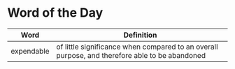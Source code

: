 # Word of the Day

|Word|Definition|
|---|---|
|expendable|of little significance when compared to an overall purpose, and therefore able to be abandoned|